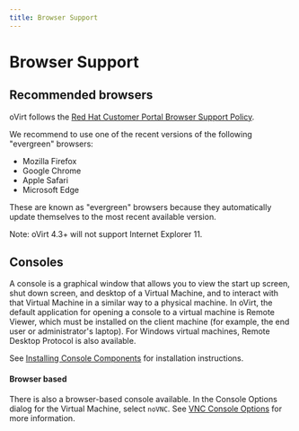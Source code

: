 ```yaml
---
title: Browser Support
---
```


# Browser Support

## Recommended browsers

oVirt follows the [Red Hat Customer Portal Browser Support Policy](https://access.redhat.com/help/browsers/).

We recommend to use one of the recent versions of the following "evergreen" browsers:
 - Mozilla Firefox
 - Google Chrome
 - Apple Safari
 - Microsoft Edge

These are known as "evergreen" browsers because they automatically update themselves to the most recent available version.

Note: oVirt 4.3+ will not support Internet Explorer 11.

## Consoles

A console is a graphical window that allows you to view the start up screen, shut down screen, and desktop of a
Virtual Machine, and to interact with that Virtual Machine in a similar way to a physical machine. In oVirt,
the default application for opening a console to a virtual machine is Remote Viewer, which must be installed on
the client machine (for example, the end user or administrator's laptop). For Windows virtual machines, Remote
Desktop Protocol is also available.

See [Installing Console Components](/documentation/virtual_machine_management_guide/#sect-Installing_Console_Components)
for installation instructions.

#### Browser based

There is also a browser-based console available. In the Console Options dialog for the Virtual Machine, select `noVNC`.
See [VNC Console Options](/documentation/virtual_machine_management_guide/#VNC_Console_Options) for more
information.
